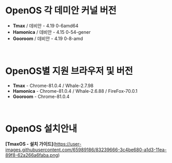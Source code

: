 # OpenOS 각 데미안 커널 버전
- **Tmax** / 데비안 - 4.19 0-6amd64
- **Hamonica** / 데비안 -  4.15 0-54-gener
- **Gooroom** / 데비안 - 4.19 0-8-amd

<br>

# OpenOS별 지원 브라우저 및 버전
- **Tmax** - Chrome-81.0.4 / Whale-2.7.98
- **Hamonica** - Chrome-81.0.4 / Whale-2.6.88 / FireFox-70.0.1
- **Gooroom** - Chrome-81.0.4

<br>

# OpenOS 설치안내
**[TmaxOS - 설치 가이드]**(https://user-images.githubusercontent.com/65989186/83239666-3c4be680-a1d3-11ea-89f8-62a266a6faba.png)
